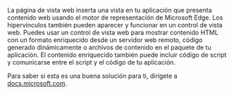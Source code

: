 ﻿La página de vista web inserta una vista en tu aplicación que presenta contenido web usando el motor de representación de Microsoft Edge. Los hipervínculos también pueden aparecer y funcionar en un control de vista web.  Puedes usar un control de vista web para mostrar contenido HTML con un formato enriquecido desde un servidor web remoto, código generado dinámicamente o archivos de contenido en el paquete de tu aplicación. El contenido enriquecido también puede incluir código de script y comunicarse entre el script y el código de tu aplicación.

Para saber si esta es una buena solución para ti, dirígete a [docs.microsoft.com](https://docs.microsoft.com/en-us/windows/uwp/controls-and-patterns/web-view).
